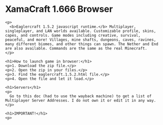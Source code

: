 <html>
  <head>
    <title>XamaCraft 1.666 Browser</title>
  </head>

  <body>
    <h1>XamaCraft 1.666 Browser</h1>

    <p>
      <b>Eaglercraft 1.5.2 javascript runtime.</b> Multiplayer, singleplayer, and LAN worlds available. Customizable profile, skins, capes, and controls. Game modes including creative, survival, peaceful, and more! Villages, mine shafts, dungeons, caves, ravines, many different biomes, and other things can spawn. The Nether and End are also available. Commands are the same as the real Minecraft.
    </p>

    <h1>How to launch game in browser:</h1>
    <p>1. Download the zip file.</p>
    <p>2. Open the zip in your files.</p>
    <p>3. Find the eaglercraft.1.5.2.html file.</p>
    <p>4. Open the file and let it load.</p>

    <h1>Servers</h1>
    <p>
      Go to this doc (had to use the wayback machine) to get a list of Multiplayer Server Addresses. I do not own it or edit it in any way.
    </p>

    <h1>IMPORTANT!</h1>
    <p>
